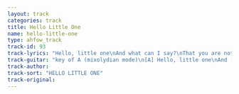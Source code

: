 ```yaml
---
layout: track
categories: track
title: Hello Little One
name: hello-little-one
type: ahfow_track
track-id: 93
track-lyrics: "Hello, little one\nAnd what can I say?\nThat you are not an angel\nAnd I am not a saint\nWastin' all my money\nOn small town trinkets\nI lost my silver spoon\nAnd I won't be coming home\nCarry on\nCarry, carry on\nI wonder who it is\nWhisperin' in your ear\nHush hush little one\nLet me Back in Your Life\nTake me to the morning\nPretending that I got it made\nCool lips to the bottle\nTo hell with everyone"
track-guitar: "key of A (mixolydian mode)\n[A] Hello, little one\nAnd [D] what can I say?\n[A] That you are not an angel\nAnd [D] I am not a saint\n[A] Wastin' all my money\nOn [D] small town trinkets\n[A] I lost my silver spoon\nAnd I [D] won't be coming home\n[A] Carry [D] on\n[A] Carry, carry [D]  on\n[A] I wonder who it is\n[D] Whisperin' in your ear\n[A] Hush hush little one\nLet me [D] Back in Your Life\n[A] Take me to the morning\n[D] Pretending that I got it made\n[A] Cool lips to the bottle\nTo [D]  hell with everyone\nbridge: \nBm E A D\nBm E A A7\nBm E A\n(provided by dc)"
track-author: 
track-sort: "HELLO LITTLE ONE"
track-original: 
---
```

